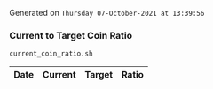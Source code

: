 Generated on `Thursday 07-October-2021 at 13:39:56`

### Current to Target Coin Ratio
`current_coin_ratio.sh`

Date|Current|Target|Ratio
---|---|---|---
